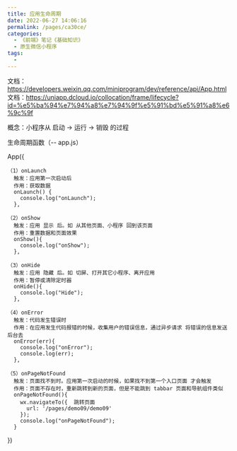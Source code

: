 ```yaml
---
title: 应用生命周期
date: 2022-06-27 14:06:16
permalink: /pages/ca30ce/
categories:
  - 《前端》笔记《基础知识》
  - 原生微信小程序
tags:
  - 
---
```

文档：https://developers.weixin.qq.com/miniprogram/dev/reference/api/App.html
文档：https://uniapp.dcloud.io/collocation/frame/lifecycle?id=%e5%ba%94%e7%94%a8%e7%94%9f%e5%91%bd%e5%91%a8%e6%9c%9f

概念：小程序从 启动 → 运行 → 销毁 的过程

生命周期函数（-- app.js）

  App({

    （1）onLaunch
      触发：应用第一次启动后
      作用：获取数据
      onLaunch() {
        console.log("onLaunch");
      },

    （2）onShow
      触发：应用 显示 后。如 从其他页面、小程序 回到该页面
      作用：重置数据和页面效果
      onShow(){
        console.log("onShow");
      },

    （3）onHide
      触发：应用 隐藏 后。如 切屏、打开其它小程序、离开应用
      作用：暂停或清除定时器
      onHide(){
        console.log("Hide");
      },

    （4）onError
      触发：代码发生错误时
      作用：在应用发生代码报错的时候，收集用户的错误信息，通过异步请求 将错误的信息发送后台去
      onError(err){
        console.log("onError");
        console.log(err);
      },

    （5）onPageNotFound
      触发：页面找不到时。应用第一次启动的时候，如果找不到第一个入口页面 才会触发
      作用：页面不存在时，重新跳转到新的页面，但是不能跳到 tabbar 页面和导航组件类似  
      onPageNotFound(){
        wx.navigateTo({  跳转页面
          url: '/pages/demo09/demo09' 
        });  
        console.log("onPageNotFound");
      }
  })